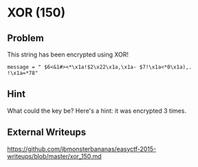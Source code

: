 # XOR (150)

## Problem

This string has been encrypted using XOR!

`message = " $6<&1#><*\x1a!$2\x22\x1a,\x1a- $7!\x1a<*0\x1a),. !\x1a=*78"`

## Hint

What could the key be? Here's a hint: it was encrypted 3 times.

## External Writeups

https://github.com/jbmonsterbananas/easyctf-2015-writeups/blob/master/xor_150.md
